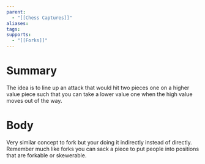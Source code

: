 ```yaml
---
parent:
  - "[[Chess Captures]]"
aliases: 
tags: 
supports:
  - "[[Forks]]"
---
```

# Summary 
The idea is to line up an attack that would hit two pieces one on a higher value piece such that you can take a lower value one when the high value moves out of the way.
# Body
Very similar concept to fork but your doing it indirectly instead of directly. Remember much like forks you can sack a piece to put people into positions that are forkable or skewerable.
